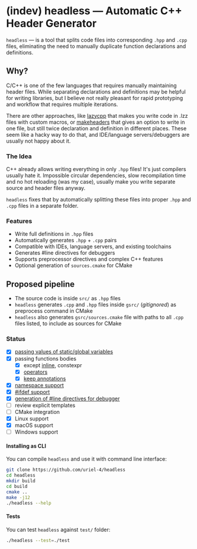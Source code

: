 # (indev) headless — Automatic C++ Header Generator

`headless` — is a tool that splits code files into corresponding `.hpp` and `.cpp` files, eliminating the need to manually duplicate function declarations and definitions.

## Why?
C/C++ is one of the few languages that requires manually maintaining header files. While separating declarations and definitions may be helpful for writing libraries, but I believe not really pleasant for rapid prototyping and workflow that requires multiple iterations.

There are other approaches, like [lazycpp](https://github.com/mjspncr/lzz3) that makes you write code in .lzz files with custom macros, or [makeheaders](https://github.com/bjconlan/makeheaders) that gives an option to write in one file, but still twice declaration and definition in different places. These seem like a hacky way to do that, and IDE/language servers/debuggers are usually not happy about it.

### The Idea
C++ already allows writing everything in only `.hpp` files! It's just compilers usually hate it. Impossible circular dependencies, slow recompilation time and no hot reloading (was my case), usually make you write separate source and header files anyway.

`headless` fixes that by automatically splitting these files into proper `.hpp` and `.cpp` files in a separate folder.

### Features
- Write full definitions in `.hpp` files
- Automatically generates `.hpp` + `.cpp` pairs
- Compatible with IDEs, language servers, and existing toolchains
- Generates #line directives for debuggers
- Supports preprocessor directives and complex C++ features
- Optional generation of `sources.cmake` for CMake

## Proposed pipeline

- The source code is inside `src/` as `.hpp` files
- `headless` generates `.cpp` and `.hpp` files inside `gsrc/` (_gitignored_) as preprocess command in CMake
- `headless` also generates `gsrc/sources.cmake` file with paths to all `.cpp` files listed, to include as sources for CMake

### Status
- [x] [passing values of static/global variables](https://github.com/uriel-4/headless/tree/dev/test/static)
- [x] passing functions bodies
  - [x] except [inline](https://github.com/uriel-4/headless/tree/dev/test/inline), constexpr
  - [x] [operators](https://github.com/uriel-4/headless/tree/dev/test/operator)
  - [x] [keep annotations](https://github.com/uriel-4/headless/tree/dev/test/annotation)
- [x] [namespace support](https://github.com/uriel-4/headless/tree/dev/test/namespace)
- [x] [#ifdef support](https://github.com/uriel-4/headless/tree/dev/test/ifdef)
- [x] [generation of #line directives for debugger](https://github.com/uriel-4/headless/tree/dev/test/lines)
- [ ] review explicit templates
- [ ] CMake integration
- [x] Linux support
- [x] macOS support
- [ ] Windows support

#### Installing as CLI
You can compile `headless` and use it with command line interface:
```bash
git clone https://github.com/uriel-4/headless
cd headless
mkdir build
cd build
cmake ..
make -j12
./headless --help
```

#### Tests

You can test `headless` against `test/` folder:
```bash
./headless --test=./test
```
